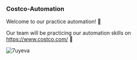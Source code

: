 ### Costco-Automation
Welcome to our practice automation! 🥳

Our team will be practicing our automation skills on https://www.costco.com/ 🤠



![7uyeva](https://github.com/Tsai-Anthony/Costco-Automation/assets/116094020/26a831d7-38ef-4902-9785-62da7095302d)

